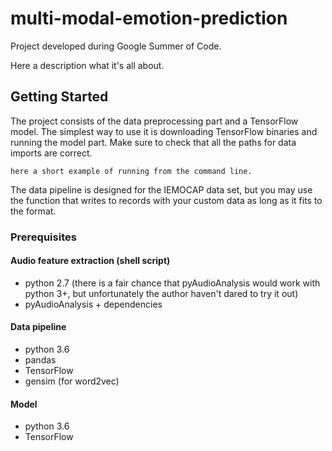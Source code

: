 # multi-modal-emotion-prediction

Project developed during Google Summer of Code.

Here a description what it's all about.

## Getting Started

The project consists of the data preprocessing part and a TensorFlow model. The simplest way to use it is downloading TensorFlow binaries and running the model part. Make sure to check that all the paths for data imports are correct.

```
here a short example of running from the command line.
```

The data pipeline is designed for the IEMOCAP data set, but you may use the function that writes to records with your custom data as long as it fits to the format.

### Prerequisites


#### Audio feature extraction (shell script)

- python 2.7 (there is a fair chance that pyAudioAnalysis would work with python 3+, but unfortunately the author haven't dared to try it out)
- pyAudioAnalysis + dependencies


#### Data pipeline

- python 3.6
- pandas
- TensorFlow
- gensim (for word2vec)

#### Model

- python 3.6
- TensorFlow



